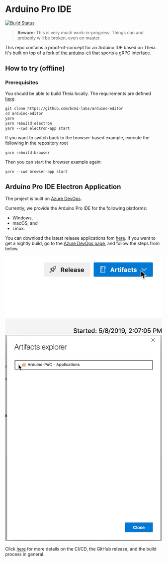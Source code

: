 # Arduino Pro IDE

[![Build Status](https://dev.azure.com/typefox/Arduino/_apis/build/status/bcmi-labs.arduino-editor?branchName=master)](https://dev.azure.com/typefox/Arduino/_build/latest?definitionId=4&branchName=master)

> **Beware:** This is very much work-in-progress. Things can and probably will be broken, even on master.

This repo contains a proof-of-concept for an Arduino IDE based on Theia.
It's built on top of a [fork of the arduino-cli](https://github.com/typefox/arduino-cli/tree/daemon) that sports a gRPC interface.

## How to try (offline)

### Prerequisites
You should be able to build Theia locally. The requirements are defined [here](https://github.com/theia-ide/theia/blob/master/doc/Developing.md#prerequisites).

```
git clone https://github.com/bcmi-labs/arduino-editor
cd arduino-editor
yarn
yarn rebuild:electron
yarn --cwd electron-app start
```

If you want to switch back to the browser-based example, execute the following in the repository root
```
yarn rebuild:browser
```
Then you can start the browser example again:
```
yarn --cwd browser-app start
```

## Arduino Pro IDE Electron Application
The project is built on [Azure DevOps](https://dev.azure.com/typefox/Arduino).

Currently, we provide the Arduino Pro IDE for the following platforms:
 - Windows,
 - macOS, and
 - Linux.
   
You can download the latest release applications fom [here](https://github.com/bcmi-labs/arduino-editor/releases/latest).
If you want to get a nightly build, go to the [Azure DevOps page](https://dev.azure.com/typefox/Arduino/_build?definitionId=4),
and follow the steps from below.

 ![](static/download_01.gif)
 ![](static/download_02.gif)

Click [here](./electron/README.md) for more details on the CI/CD, the GitHub release, and the build process in general.
